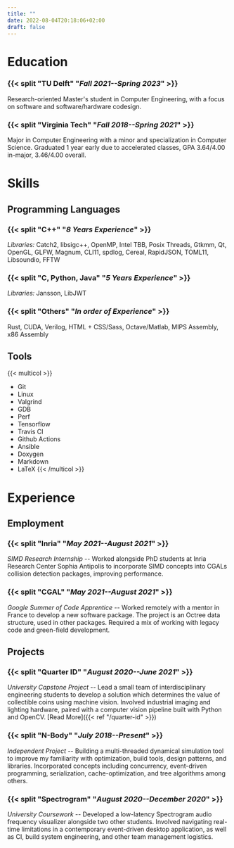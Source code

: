 ```yaml
---
title: ""
date: 2022-08-04T20:18:06+02:00
draft: false
---
```


# Education

### {{< split "TU Delft" "*Fall 2021--Spring 2023*" >}}

Research-oriented Master's student in Computer Engineering, with a focus on software and software/hardware codesign.

### {{< split "Virginia Tech" "*Fall 2018--Spring 2021*" >}}

Major in Computer Engineering with a minor and specialization in Computer Science.
Graduated 1 year early due to accelerated classes, GPA 3.64/4.00 in-major, 3.46/4.00 overall.

# Skills

## Programming Languages

### {{< split "C++" "*8 Years Experience*" >}}

*Libraries:*
Catch2, libsigc++, OpenMP, Intel TBB, Posix Threads,
Gtkmm, Qt, OpenGL, GLFW, Magnum, CLI11, spdlog,
Cereal, RapidJSON, TOML11, Libsoundio, FFTW

### {{< split "C, Python, Java" "*5 Years Experience*" >}}

*Libraries:*
Jansson, LibJWT

### {{< split "Others" "*In order of Experience*" >}}

Rust, CUDA, Verilog, HTML + CSS/Sass, Octave/Matlab, MIPS Assembly, x86 Assembly

## Tools

{{< multicol >}}
- Git
- Linux
- Valgrind
- GDB
- Perf
- Tensorflow
- Travis CI
- Github Actions
- Ansible
- Doxygen
- Markdown
- LaTeX
{{< /multicol >}}

# Experience

## Employment

### {{< split "Inria" "*May 2021--August 2021*" >}}

*SIMD Research Internship* --
Worked alongside PhD students at Inria Research Center Sophia Antipolis to incorporate SIMD concepts into CGALs 
collision detection packages, improving performance.

### {{< split "CGAL" "*May 2021--August 2021*" >}}

*Google Summer of Code Apprentice* --
Worked remotely with a mentor in France to develop a new software package.
The project is an Octree data structure, used in other packages.
Required a mix of working with legacy code and green-field development.

## Projects

### {{< split "Quarter ID" "*August 2020--June 2021*" >}}

*University Capstone Project* -- 
Lead a small team of interdisciplinary engineering students
to develop a solution which determines the value of collectible coins using machine vision.
Involved industrial imaging and lighting hardware, 
paired with a computer vision pipeline built with Python and OpenCV.
[Read More]({{< ref "/quarter-id" >}})

### {{< split "N-Body" "*July 2018--Present*" >}}

*Independent Project* --
Building a multi-threaded dynamical simulation tool to improve my
familiarity with optimization, build tools, design patterns, and libraries.
Incorporated concepts including concurrency, event-driven programming,
serialization, cache-optimization, and tree algorithms among others.

### {{< split "Spectrogram" "*August 2020--December 2020*" >}}

*University Coursework* --
Developed a low-latency Spectrogram audio frequency visualizer alongside two other students.
Involved navigating real-time limitations in a contemporary event-driven desktop application,
as well as CI, build system engineering, and other team management logistics.